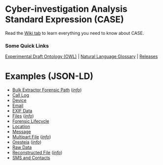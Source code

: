 # Cyber-investigation Analysis Standard Expression (CASE)

Read the [Wiki tab](https://github.com/ucoProject/CASE/wiki) to learn everything you need to know about CASE.


### Some Quick Links

[Experimental Draft Ontology (OWL)](case.ttl) | [Natural Language Glossary](case-v0.1.0-natural-language-glossary.html) | [Releases](https://github.com/ucoProject/CASE/releases)


# Examples (JSON-LD)
- [Bulk Extractor Forensic Path](examples/bulk_extractor_forensic_path.json) (*[info](examples/bulk_extractor_forensic_path.md)*)
- [Call Log](examples/call_log.json)
- [Device](examples/device.json)
- [Email](examples/email.json)
- [EXIF Data](examples/exif_data.json)
- [Files](examples/file.json) (*[info](examples/file.md)*)
- [Forensic Lifecycle](examples/forensic_lifecycle.json)
- [Location](examples/location.json)
- [Message](examples/message.json)
- [Multipart File](examples/multipart_file.json) (*[info](examples/multipart_file.md)*)
- [Oresteia](examples/Oresteia.json) (*[info](examples/Oresteia.md)*)
- [Raw Data](examples/raw_data.json)
- [Reconstructed File](examples/reconstructed_file.json) (*[info](examples/reconstructed_file.md)*)
- [SMS and Contacts](examples/sms_and_contacts.json)
